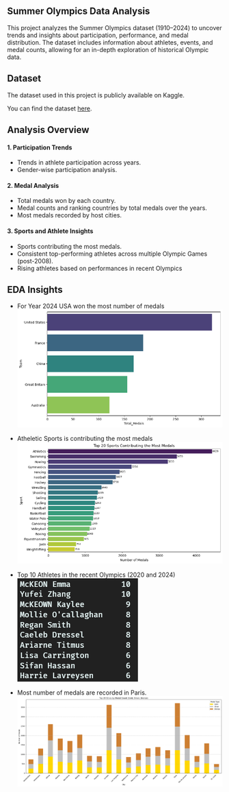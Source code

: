 ## Summer Olympics Data Analysis

This project analyzes the Summer Olympics dataset (1910–2024) to uncover trends and insights about participation, performance, and medal distribution. The dataset includes information about athletes, events, and medal counts, allowing for an in-depth exploration of historical Olympic data.

## Dataset

The dataset used in this project is publicly available on Kaggle.

You can find the dataset [here](https://www.kaggle.com/datasets/stefanydeoliveira/summer-olympics-medals-1896-2024).

## Analysis Overview

#### 1. Participation Trends

- Trends in athlete participation across years.
- Gender-wise participation analysis.

#### 2. Medal Analysis

- Total medals won by each country.
- Medal counts and ranking countries by total medals over the years.
- Most medals recorded by host cities.

#### 3. Sports and Athlete Insights

- Sports contributing the most medals.
- Consistent top-performing athletes across multiple Olympic Games (post-2008).
- Rising athletes based on performances in recent Olympics

## EDA Insights

- For Year 2024 USA won the most number of medals
  ![alt text](image.png)

- Atheletic Sports is contributing the most medals
  ![alt text](image-1.png)

- Top 10 Athletes in the recent Olympics (2020 and 2024)
  ![alt text](image-3.png)

- Most number of medals are recorded in Paris.
  ![alt text](image-2.png)
